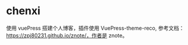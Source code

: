# chenxi
使用 vuePress 搭建个人博客，插件使用  VuePress-theme-reco, 参考文档：https://zpj80231.github.io/znote/，作者是 znote。
